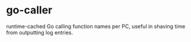 # go-caller

runtime-cached Go calling function names per PC, useful in shaving time from outputting log entries.